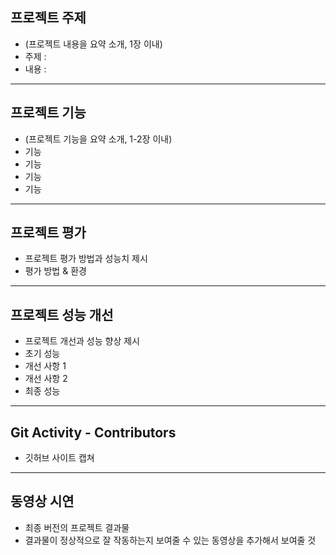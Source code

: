 ## 프로젝트 주제
- (프로젝트 내용을 요약 소개, 1장 이내)
- 주제 :
- 내용 : 

---
## 프로젝트 기능
- (프로젝트 기능을 요약 소개, 1-2장 이내)
- 기능
- 기능
- 기능
- 기능

---
## 프로젝트 평가
- 프로젝트 평가 방법과 성능치 제시
- 평가 방법 & 환경

---
## 프로젝트 성능 개선
- 프로젝트 개선과 성능 향상 제시
- 초기 성능
- 개선 사항 1
- 개선 사항 2
- 최종 성능

---
## Git Activity - Contributors
- 깃허브 사이트 캡쳐

---
## 동영상 시연
- 최종 버전의 프로젝트 결과물
- 결과물이 정상적으로 잘 작동하는지 보여줄 수 있는 동영상을 추가해서 보여줄 것



